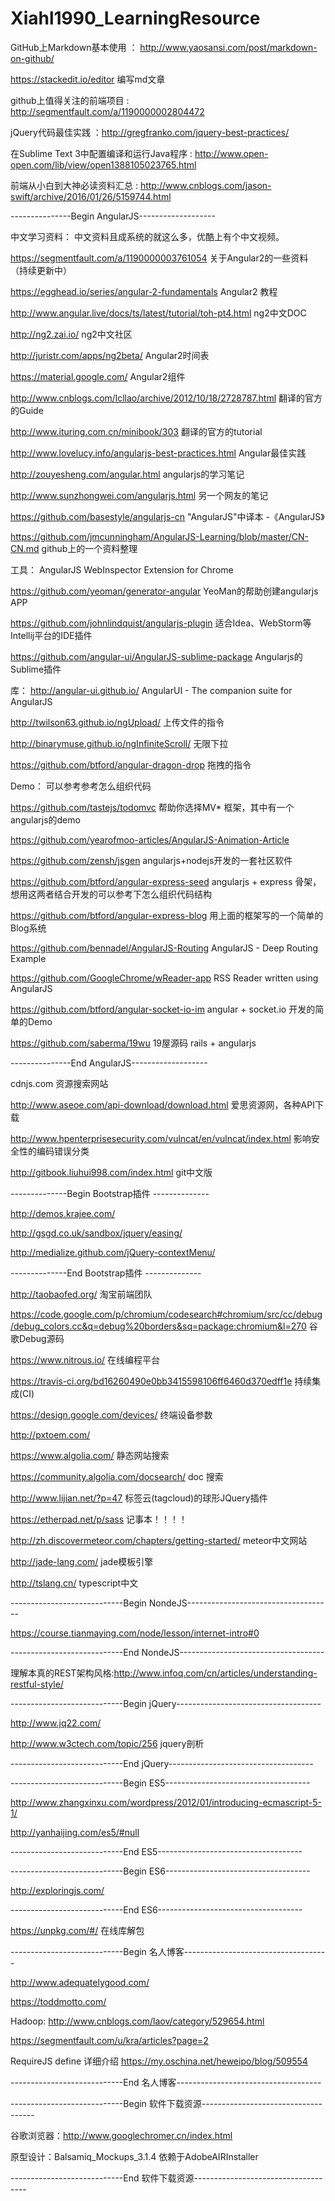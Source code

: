 # Xiahl1990_LearningResource

GitHub上Markdown基本使用 ： http://www.yaosansi.com/post/markdown-on-github/

https://stackedit.io/editor 编写md文章

github上值得关注的前端项目 : http://segmentfault.com/a/1190000002804472

jQuery代码最佳实践 ：http://gregfranko.com/jquery-best-practices/

在Sublime Text 3中配置编译和运行Java程序 : http://www.open-open.com/lib/view/open1388105023765.html

前端从小白到大神必读资料汇总 : http://www.cnblogs.com/jason-swift/archive/2016/01/26/5159744.html


---------------Begin AngularJS-------------------

中文学习资料：
中文资料且成系统的就这么多，优酷上有个中文视频。

https://segmentfault.com/a/1190000003761054   关于Angular2的一些资料（持续更新中）

https://egghead.io/series/angular-2-fundamentals  Angular2 教程

http://www.angular.live/docs/ts/latest/tutorial/toh-pt4.html ng2中文DOC

http://ng2.zai.io/ ng2中文社区

http://juristr.com/apps/ng2beta/ Angular2时间表

https://material.google.com/  Angular2组件

http://www.cnblogs.com/lcllao/archive/2012/10/18/2728787.html   翻译的官方的Guide

http://www.ituring.com.cn/minibook/303  翻译的官方的tutorial

http://www.lovelucy.info/angularjs-best-practices.html  Angular最佳实践

http://zouyesheng.com/angular.html  angularjs的学习笔记

http://www.sunzhongwei.com/angularjs.html 另一个网友的笔记

https://github.com/basestyle/angularjs-cn  "AngularJS"中译本 -《AngularJS》

https://github.com/jmcunningham/AngularJS-Learning/blob/master/CN-CN.md  github上的一个资料整理

工具：
AngularJS WebInspector Extension for Chrome

https://github.com/yeoman/generator-angular   YeoMan的帮助创建angularjs APP

https://github.com/johnlindquist/angularjs-plugin 适合Idea、WebStorm等Intellij平台的IDE插件

https://github.com/angular-ui/AngularJS-sublime-package  Angularjs的Sublime插件

库：
http://angular-ui.github.io/  AngularUI - The companion suite for AngularJS

http://twilson63.github.io/ngUpload/  上传文件的指令

http://binarymuse.github.io/ngInfiniteScroll/ 无限下拉

https://github.com/btford/angular-dragon-drop  拖拽的指令

 

Demo：
可以参考参考怎么组织代码

https://github.com/tastejs/todomvc   帮助你选择MV* 框架，其中有一个angularjs的demo

https://github.com/yearofmoo-articles/AngularJS-Animation-Article 

https://github.com/zensh/jsgen  angularjs+nodejs开发的一套社区软件

https://github.com/btford/angular-express-seed angularjs + express 骨架，想用这两者结合开发的可以参考下怎么组织代码结构

https://github.com/btford/angular-express-blog 用上面的框架写的一个简单的Blog系统

https://github.com/bennadel/AngularJS-Routing AngularJS - Deep Routing Example

https://github.com/GoogleChrome/wReader-app  RSS Reader written using AngularJS

https://github.com/btford/angular-socket-io-im  angular + socket.io 开发的简单的Demo

https://github.com/saberma/19wu 19屋源码 rails + angularjs

---------------End AngularJS-------------------

cdnjs.com  资源搜索网站

http://www.aseoe.com/api-download/download.html  爱思资源网，各种API下载

http://www.hpenterprisesecurity.com/vulncat/en/vulncat/index.html 影响安全性的编码错误分类

http://gitbook.liuhui998.com/index.html git中文版

--------------Begin Bootstrap插件 --------------

http://demos.krajee.com/

http://gsgd.co.uk/sandbox/jquery/easing/

http://medialize.github.com/jQuery-contextMenu/


--------------End Bootstrap插件 --------------

http://taobaofed.org/  淘宝前端团队

https://code.google.com/p/chromium/codesearch#chromium/src/cc/debug/debug_colors.cc&q=debug%20borders&sq=package:chromium&l=270  谷歌Debug源码

https://www.nitrous.io/  在线编程平台

https://travis-ci.org/bd16260490e0bb3415598106ff6460d370edff1e   持续集成(CI)

https://design.google.com/devices/ 终端设备参数

http://pxtoem.com/

https://www.algolia.com/ 静态网站搜索

https://community.algolia.com/docsearch/ doc 搜索

http://www.lijian.net/?p=47 标签云(tagcloud)的球形JQuery插件 

https://etherpad.net/p/sass  记事本！！！！

http://zh.discovermeteor.com/chapters/getting-started/ meteor中文网站

http://jade-lang.com/ jade模板引擎

http://tslang.cn/ typescript中文


----------------------------Begin NondeJS------------------------------------

https://course.tianmaying.com/node/lesson/internet-intro#0

----------------------------End NondeJS------------------------------------

理解本真的REST架构风格:http://www.infoq.com/cn/articles/understanding-restful-style/

----------------------------Begin jQuery------------------------------------

http://www.jq22.com/

http://www.w3ctech.com/topic/256 jquery剖析

----------------------------End jQuery------------------------------------

----------------------------Begin ES5------------------------------------

http://www.zhangxinxu.com/wordpress/2012/01/introducing-ecmascript-5-1/

http://yanhaijing.com/es5/#null

----------------------------End ES5------------------------------------

----------------------------Begin ES6------------------------------------

http://exploringjs.com/

----------------------------End ES6------------------------------------

https://unpkg.com/#/ 在线库解包

----------------------------Begin 名人博客------------------------------------

http://www.adequatelygood.com/

https://toddmotto.com/ 

Hadoop: http://www.cnblogs.com/laov/category/529654.html

https://segmentfault.com/u/kra/articles?page=2

RequireJS define 详细介绍 https://my.oschina.net/heweipo/blog/509554

----------------------------End 名人博客------------------------------------

----------------------------Begin 软件下载资源------------------------------------

谷歌浏览器：http://www.googlechromer.cn/index.html

原型设计：Balsamiq_Mockups_3.1.4 依赖于AdobeAIRInstaller

----------------------------End 软件下载资源------------------------------------
